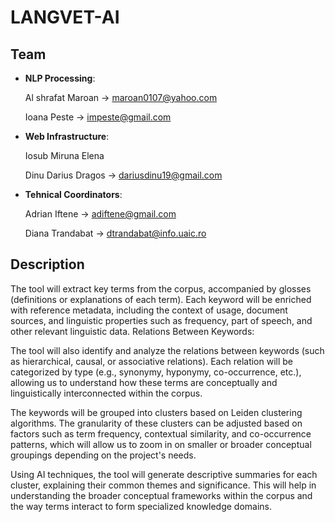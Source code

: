 # LANGVET-AI

## Team
- **NLP Processing**:

  Al shrafat Maroan -> maroan0107@yahoo.com
  
  Ioana Peste -> impeste@gmail.com

- **Web Infrastructure**:

  Iosub Miruna Elena

  Dinu Darius Dragos -> dariusdinu19@gmail.com

- **Tehnical Coordinators**:

  Adrian  Iftene -> adiftene@gmail.com

  Diana Trandabat -> dtrandabat@info.uaic.ro

## Description

The tool will extract key terms from the corpus, accompanied by glosses (definitions or explanations of each term).
Each keyword will be enriched with reference metadata, including the context of usage, document sources, and linguistic properties such as frequency, part of speech, and other relevant linguistic data.
Relations Between Keywords:

The tool will also identify and analyze the relations between keywords (such as hierarchical, causal, or associative relations).
Each relation will be categorized by type (e.g., synonymy, hyponymy, co-occurrence, etc.), allowing us to understand how these terms are conceptually and linguistically interconnected within the corpus.

The keywords will be grouped into clusters based on Leiden clustering algorithms. The granularity of these clusters can be adjusted based on factors such as term frequency, contextual similarity, and co-occurrence patterns, which will allow us to zoom in on smaller or broader conceptual groupings depending on the project's needs.

Using AI techniques, the tool will generate descriptive summaries for each cluster, explaining their common themes and significance. This will help in understanding the broader conceptual frameworks within the corpus and the way terms interact to form specialized knowledge domains.
